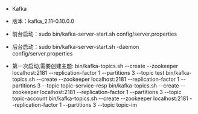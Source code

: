 - Kafka
- 版本：kafka_2.11-0.10.0.0
 
- 前台启动：sudo bin/kafka-server-start.sh config/server.properties
- 后台启动：sudo bin/kafka-server-start.sh -daemon config/server.properties

- 第一次启动,需要创建主题:
bin/kafka-topics.sh --create --zookeeper localhost:2181 --replication-factor 1 --partitions 3 --topic test
bin/kafka-topics.sh --create --zookeeper localhost:2181 --replication-factor 1 --partitions 3 --topic topic-service-resp
bin/kafka-topics.sh --create --zookeeper localhost:2181 --replication-factor 1 --partitions 3 --topic topic-account
bin/kafka-topics.sh --create --zookeeper localhost:2181 --replication-factor 1 --partitions 3 --topic topic-im